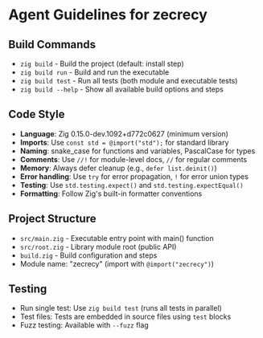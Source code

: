 # Agent Guidelines for zecrecy

## Build Commands
- `zig build` - Build the project (default: install step)
- `zig build run` - Build and run the executable
- `zig build test` - Run all tests (both module and executable tests)
- `zig build --help` - Show all available build options and steps

## Code Style
- **Language**: Zig 0.15.0-dev.1092+d772c0627 (minimum version)
- **Imports**: Use `const std = @import("std");` for standard library
- **Naming**: snake_case for functions and variables, PascalCase for types
- **Comments**: Use `//!` for module-level docs, `//` for regular comments
- **Memory**: Always defer cleanup (e.g., `defer list.deinit()`)
- **Error handling**: Use `try` for error propagation, `!` for error union types
- **Testing**: Use `std.testing.expect()` and `std.testing.expectEqual()`
- **Formatting**: Follow Zig's built-in formatter conventions

## Project Structure
- `src/main.zig` - Executable entry point with main() function
- `src/root.zig` - Library module root (public API)
- `build.zig` - Build configuration and steps
- Module name: "zecrecy" (import with `@import("zecrecy")`)

## Testing
- Run single test: Use `zig build test` (runs all tests in parallel)
- Test files: Tests are embedded in source files using `test` blocks
- Fuzz testing: Available with `--fuzz` flag